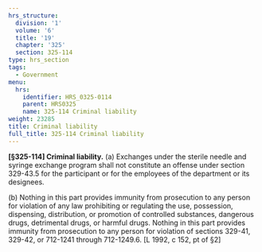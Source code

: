 ```yaml
---
hrs_structure:
  division: '1'
  volume: '6'
  title: '19'
  chapter: '325'
  section: 325-114
type: hrs_section
tags:
  - Government
menu:
  hrs:
    identifier: HRS_0325-0114
    parent: HRS0325
    name: 325-114 Criminal liability
weight: 23285
title: Criminal liability
full_title: 325-114 Criminal liability
---
```

**[§325-114] Criminal liability.** (a) Exchanges under the sterile needle and syringe exchange program shall not constitute an offense under section 329-43.5 for the participant or for the employees of the department or its designees.

(b) Nothing in this part provides immunity from prosecution to any person for violation of any law prohibiting or regulating the use, possession, dispensing, distribution, or promotion of controlled substances, dangerous drugs, detrimental drugs, or harmful drugs. Nothing in this part provides immunity from prosecution to any person for violation of sections 329-41, 329-42, or 712-1241 through 712-1249.6. [L 1992, c 152, pt of §2]